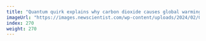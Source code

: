 ```yaml
---
title: "Quantum quirk explains why carbon dioxide causes global warming"
imageUrl: "https://images.newscientist.com/wp-content/uploads/2024/02/08150400/SEI_190165316.jpg?width=788"
index: 270
weight: 270
---
```

